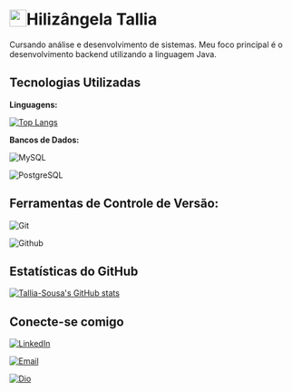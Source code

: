 

#  [<img src="https://camo.githubusercontent.com/479c726b2c5f17871aa2b64bde267a1c4315f16fac7ffb932b32598e7bf54dca/68747470733a2f2f6d65646961312e67697068792e636f6d2f6d656469612f4b7a4a6b7a6a676766474e355079366e6b542f67697068792e6769663f6369643d656366303565343732646e39696277746639637a6d31726673376963797a3261766c6238707068363636756e7138706a2665703d76315f737469636b6572735f736561726368267269643d67697068792e676966" width="30" style="float:left"/>](https://github.com/Tallia-Sousa) Hilizângela Tallia 

Cursando análise e desenvolvimento de sistemas. Meu foco principal é o desenvolvimento backend utilizando a linguagem Java.


## Tecnologias Utilizadas
 **Linguagens:**

 [![Top Langs](https://github-readme-stats.vercel.app/api/top-langs/?username=Tallia-Sousa&layout=compact&theme=dark)](https://github.com/anuraghazra/github-readme-stats)

**Bancos de Dados:**

 ![MySQL](https://img.shields.io/badge/-MySQL-black)

 ![PostgreSQL](https://img.shields.io/badge/-PostgreSQL-black)

## Ferramentas de Controle de Versão:
![Git](https://img.shields.io/badge/-Git-black)

![Github](https://img.shields.io/badge/-Github-black)

## Estatísticas do GitHub

[![Tallia-Sousa's GitHub stats](https://github-readme-stats.vercel.app/api?username=Tallia-Sousa&show_icons=true&theme=dark)](https://github.com/anuraghazra/github-readme-stats)



## Conecte-se comigo
[![LinkedIn](https://img.shields.io/badge/LinkedIn-000?style=for-the-badge&logo=linkedin&logoColor=0077B5)](https://www.linkedin.com/in/hilizangela-tallia-de-sousa-dos-reis-ab483429b/)


[![Email](https://img.shields.io/badge/-Email-black)](mailto:capic.2022118tads0218@aluno.ifpi.edu.br)

[![Dio](https://img.shields.io/badge/-Dio-black)](https://web.dio.me/users/Capic_2022118tads0218?tab=achievements)


